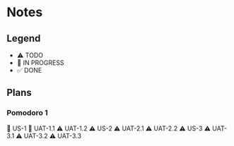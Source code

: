 # Notes

## Legend
- ⚠ TODO
- 🚧 IN PROGRESS
- ✅ DONE

## Plans

### Pomodoro 1
🚧 US-1
🚧 UAT-1.1
⚠ UAT-1.2
⚠ US-2
⚠ UAT-2.1
⚠ UAT-2.2
⚠ US-3
⚠ UAT-3.1
⚠ UAT-3.2
⚠ UAT-3.3